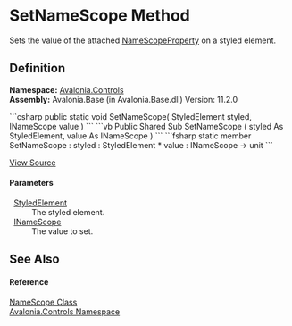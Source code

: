 # SetNameScope Method


Sets the value of the attached <a href="F_Avalonia_Controls_NameScope_NameScopeProperty">NameScopeProperty</a> on a styled element.



## Definition
**Namespace:** <a href="N_Avalonia_Controls">Avalonia.Controls</a>  
**Assembly:** Avalonia.Base (in Avalonia.Base.dll) Version: 11.2.0

<Tabs groupId="api-code-preview">
<TabItem value="csharp" label="C#">
```csharp
public static void SetNameScope(
	StyledElement styled,
	INameScope value
)
```
</TabItem>
<TabItem value="vb" label="VB">
```vb
Public Shared Sub SetNameScope ( 
	styled As StyledElement,
	value As INameScope
)
```
</TabItem>
<TabItem value="fsharp" label="F#">
```fsharp
static member SetNameScope : 
        styled : StyledElement * 
        value : INameScope -> unit 
```
</TabItem>
</Tabs>



<a href="https://github.com/AvaloniaUI/Avalonia/tree/master/src/Avalonia.Base/Controls/NameScope.cs#L47" title="View the source code">View Source</a>



#### Parameters
<dl><dt>  <a href="T_Avalonia_StyledElement">StyledElement</a></dt><dd>The styled element.</dd><dt>  <a href="T_Avalonia_Controls_INameScope">INameScope</a></dt><dd>The value to set.</dd></dl>

## See Also


#### Reference
<a href="T_Avalonia_Controls_NameScope">NameScope Class</a>  
<a href="N_Avalonia_Controls">Avalonia.Controls Namespace</a>  

